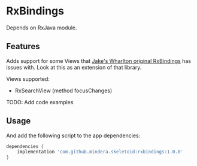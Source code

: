 # RxBindings

Depends on RxJava module.

## Features
Adds support for some Views that [Jake's Wharlton original RxBindings](https://github.com/JakeWharton/RxBinding) has issues with. Look at this as an extension of that library.

Views supported:
- RxSearchView (method focusChanges)

TODO: Add code examples

## Usage
And add the following script to the app dependencies:

```groovy
dependencies {
    implementation 'com.github.mindera.skeletoid:rxbindings:1.0.0'
}
```